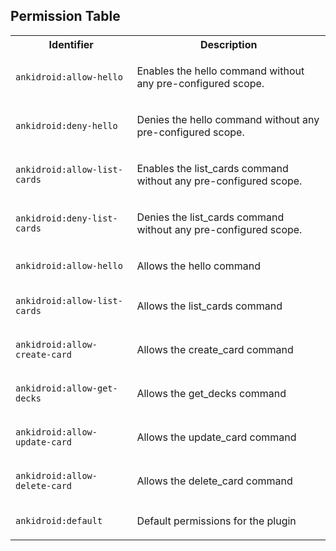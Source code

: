 ## Permission Table

<table>
<tr>
<th>Identifier</th>
<th>Description</th>
</tr>


<tr>
<td>

`ankidroid:allow-hello`

</td>
<td>

Enables the hello command without any pre-configured scope.

</td>
</tr>

<tr>
<td>

`ankidroid:deny-hello`

</td>
<td>

Denies the hello command without any pre-configured scope.

</td>
</tr>

<tr>
<td>

`ankidroid:allow-list-cards`

</td>
<td>

Enables the list_cards command without any pre-configured scope.

</td>
</tr>

<tr>
<td>

`ankidroid:deny-list-cards`

</td>
<td>

Denies the list_cards command without any pre-configured scope.

</td>
</tr>

<tr>
<td>

`ankidroid:allow-hello`

</td>
<td>

Allows the hello command

</td>
</tr>

<tr>
<td>

`ankidroid:allow-list-cards`

</td>
<td>

Allows the list_cards command

</td>
</tr>

<tr>
<td>

`ankidroid:allow-create-card`

</td>
<td>

Allows the create_card command

</td>
</tr>

<tr>
<td>

`ankidroid:allow-get-decks`

</td>
<td>

Allows the get_decks command

</td>
</tr>

<tr>
<td>

`ankidroid:allow-update-card`

</td>
<td>

Allows the update_card command

</td>
</tr>

<tr>
<td>

`ankidroid:allow-delete-card`

</td>
<td>

Allows the delete_card command

</td>
</tr>

<tr>
<td>

`ankidroid:default`

</td>
<td>

Default permissions for the plugin

</td>
</tr>
</table>
